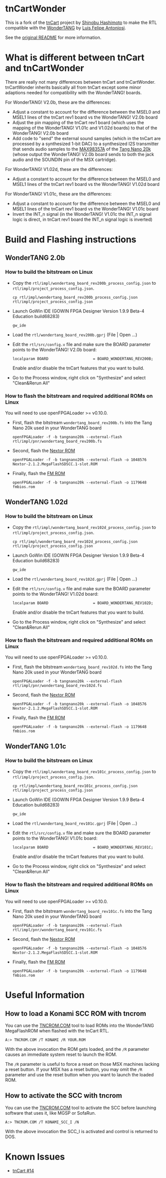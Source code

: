 # tnCartWonder

This is a fork of the [tnCart](https://github.com/buppu3/tnCart) project by [Shinobu Hashimoto](https://github.com/buppu3) to make the RTL compatible with the [WonderTANG](https://github.com/lfantoniosi/WonderTANG) by [Luis Felipe Antoniosi](https://github.com/lfantoniosi).

See the [original README](https://github.com/buppu3/tnCart/blob/main/README.md) for more information.


# What is different between tnCart and tnCartWonder

There are really not many differences between tnCart and tnCartWonder. tnCartWonder inherits basically all from tnCart except some minor adaptions needed for compatibility with the WonderTANG! boards.

For WonderTANG! V2.0b, these are the differences:
- Adjust a constant to account for the difference between the MSEL0 and MSEL1 lines of the tnCart rev1 board vs the WonderTANG! V2.0b board
- Adjust the pin mapping of the tnCart rev1 board (which uses the mapping of the WonderTANG! V1.01c and V1.02d boards) to that of the WonderTANG! V2.0b board
- Add code to "send" the external sound samples (which in the tnCart are processed by a synthesized 1-bit DAC) to a synthesized I2S transmitter that sends audio samples to the [MAX98357A](https://www.analog.com/media/en/technical-documentation/data-sheets/max98357a-max98357b.pdf) of the [Tang Nano 20k](https://wiki.sipeed.com/hardware/en/tang/tang-nano-20k/nano-20k.html) (whose output the WonderTANG! V2.0b board sends to both the jack audio and the SOUNDIN pin of the MSX cartridge).

For WonderTANG! V1.02d, these are the differences:
- Adjust a constant to account for the difference between the MSEL0 and MSEL1 lines of the tnCart rev1 board vs the WonderTANG! V1.02d board

For WonderTANG! V1.01c, these are the differences:
- Adjust a constant to account for the difference between the MSEL0 and MSEL1 lines of the tnCart rev1 board vs the WonderTANG! V1.01c board
- Invert the INT_n signal (in the WonderTANG! V1.01c the INT_n signal logic is direct, in tnCart rev1 board the INT_n signal logic is inverted)


# Build and Flashing instructions

## WonderTANG 2.0b

### How to build the bitstream on Linux

- Copy the `rtl/impl/wondertang_board_rev200b_process_config.json` to `rtl/impl/project_process_config.json`.

  ~~~Shell
  cp rtl/impl/wondertang_board_rev200b_process_config.json rtl/impl/project_process_config.json
  ~~~

- Launch GoWin IDE (GOWIN FPGA Designer Version 1.9.9 Beta-4 Education build68283)

  ~~~Shell
  gw_ide
  ~~~

- Load the `rtl/wondertang_board_rev200b.gprj` (File | Open ...)

- Edit the `rtl/src/config.v` file and make sure the BOARD parameter points to the WonderTANG! V2.0b board:

  `localparam BOARD                    = BOARD_WONDERTANG_REV200B;`

  Enable and/or disable the tnCart features that you want to build.

- Go to the Process window, right click on "Synthesize" and select "Clean&Rerun All"

### How to flash the bitstream and required additional ROMs on Linux

You will need to use openFPGALoader >= v0.10.0.

- First, flash the bitstream `wondertang_board_rev200b.fs` into the Tang Nano 20k used in your WonderTANG board

  ~~~Shell
  openFPGALoader -f -b tangnano20k --external-flash rtl/impl/pnr/wondertang_board_rev200b.fs
  ~~~

- Second, flash the [Nextor ROM](https://github.com/Konamiman/Nextor/releases/download/v2.1.2/Nextor-2.1.2.MegaFlashSDSCC.1-slot.ROM)

  ~~~Shell
  openFPGALoader -f -b tangnano20k --external-flash -o 1048576 Nextor-2.1.2.MegaFlashSDSCC.1-slot.ROM
  ~~~

- Finally, flash the [FM ROM](https://github.com/buppu3/tnCart/blob/main/roms/fmbios/bin/fmbios.rom)

  ~~~Shell
  openFPGALoader -f -b tangnano20k --external-flash -o 1179648 fmbios.rom
  ~~~

## WonderTANG 1.02d

### How to build the bitstream on Linux

- Copy the `rtl/impl/wondertang_board_rev102d_process_config.json` to `rtl/impl/project_process_config.json`.

  ~~~Shell
  cp rtl/impl/wondertang_board_rev102d_process_config.json rtl/impl/project_process_config.json
  ~~~

- Launch GoWin IDE (GOWIN FPGA Designer Version 1.9.9 Beta-4 Education build68283)

  ~~~Shell
  gw_ide
  ~~~

- Load the `rtl/wondertang_board_rev102d.gprj` (File | Open ...)

- Edit the `rtl/src/config.v` file and make sure the BOARD parameter points to the WonderTANG! V1.02d board:

  `localparam BOARD                    = BOARD_WONDERTANG_REV102D;`

  Enable and/or disable the tnCart features that you want to build.

- Go to the Process window, right click on "Synthesize" and select "Clean&Rerun All"

### How to flash the bitstream and required additional ROMs on Linux

You will need to use openFPGALoader >= v0.10.0.

- First, flash the bitstream `wondertang_board_rev102d.fs` into the Tang Nano 20k used in your WonderTANG board

  ~~~Shell
  openFPGALoader -f -b tangnano20k --external-flash rtl/impl/pnr/wondertang_board_rev102d.fs
  ~~~

- Second, flash the [Nextor ROM](https://github.com/Konamiman/Nextor/releases/download/v2.1.2/Nextor-2.1.2.MegaFlashSDSCC.1-slot.ROM)

  ~~~Shell
  openFPGALoader -f -b tangnano20k --external-flash -o 1048576 Nextor-2.1.2.MegaFlashSDSCC.1-slot.ROM
  ~~~

- Finally, flash the [FM ROM](https://github.com/buppu3/tnCart/blob/main/roms/fmbios/bin/fmbios.rom)

  ~~~Shell
  openFPGALoader -f -b tangnano20k --external-flash -o 1179648 fmbios.rom
  ~~~

## WonderTANG 1.01c

### How to build the bitstream on Linux

- Copy the `rtl/impl/wondertang_board_rev101c_process_config.json` to `rtl/impl/project_process_config.json`.

  ~~~Shell
  cp rtl/impl/wondertang_board_rev101c_process_config.json rtl/impl/project_process_config.json
  ~~~

- Launch GoWin IDE (GOWIN FPGA Designer Version 1.9.9 Beta-4 Education build68283)

  ~~~Shell
  gw_ide
  ~~~

- Load the `rtl/wondertang_board_rev101c.gprj` (File | Open ...)

- Edit the `rtl/src/config.v` file and make sure the BOARD parameter points to the WonderTANG! V1.01c board:

  `localparam BOARD                    = BOARD_WONDERTANG_REV101C;`

  Enable and/or disable the tnCart features that you want to build.

- Go to the Process window, right click on "Synthesize" and select "Clean&Rerun All"

### How to flash the bitstream and required additional ROMs on Linux

You will need to use openFPGALoader >= v0.10.0.

- First, flash the bitstream `wondertang_board_rev101c.fs` into the Tang Nano 20k used in your WonderTANG board

  ~~~Shell
  openFPGALoader -f -b tangnano20k --external-flash rtl/impl/pnr/wondertang_board_rev101c.fs
  ~~~

- Second, flash the [Nextor ROM](https://github.com/Konamiman/Nextor/releases/download/v2.1.2/Nextor-2.1.2.MegaFlashSDSCC.1-slot.ROM)

  ~~~Shell
  openFPGALoader -f -b tangnano20k --external-flash -o 1048576 Nextor-2.1.2.MegaFlashSDSCC.1-slot.ROM
  ~~~

- Finally, flash the [FM ROM](https://github.com/buppu3/tnCart/blob/main/roms/fmbios/bin/fmbios.rom)

  ~~~Shell
  openFPGALoader -f -b tangnano20k --external-flash -o 1179648 fmbios.rom
  ~~~


# Useful Information

## How to load a Konami SCC ROM with tncrom

You can use the [TNCROM.COM](https://github.com/buppu3/tnCart/blob/main/tools/tncrom/bin/TNCROM.COM) tool to load ROMs into the WonderTANG MegaFlashROM when flashed with the tnCart RTL.

`A:> TNCROM.COM /T KONAMI /R YOUR.ROM`

With the above invocation the ROM gets loaded, and the `/R` parameter causes an immediate system reset to launch the ROM.

The `/R` parameter is useful to force a reset on those MSX machines lacking a reset button.
If your MSX has a reset button, you may omit the `/R` parameter and use the reset button when you want to launch the loaded ROM.

## How to activate the SCC with tncrom

You can use the [TNCROM.COM](https://github.com/buppu3/tnCart/blob/main/tools/tncrom/bin/TNCROM.COM) tool to activate the SCC before launching software that uses it, like MGSP or SofaRun.

`A:> TNCROM.COM /T KONAMI_SCC_I /N`

With the above invocation the SCC_I is activated and control is returned to DOS.


# Known Issues

- [tnCart #14](https://github.com/buppu3/tnCart/issues/14)

